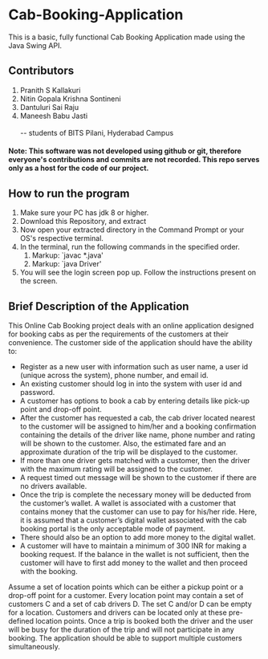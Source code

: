 # Cab-Booking-Application
This is a basic, fully functional Cab Booking Application made using the Java Swing API.

## Contributors
1. Pranith S Kallakuri
2. Nitin Gopala Krishna Sontineni
3. Dantuluri Sai Raju
4. Maneesh Babu Jasti<br /><br />
   -- students of BITS Pilani, Hyderabad Campus


#### Note: This software was not developed using github or git, therefore everyone's contributions and commits are not recorded. This repo serves only as a host for the code of our project.

## How to run the program
1. Make sure your PC has jdk 8 or higher.
2. Download this Repository, and extract
3. Now open your extracted directory in the Command Prompt or your OS's respective terminal.
4. In the terminal, run the following commands in the specified order.
   1. Markup: `javac *.java'
   2. Markup: `java Driver'
5. You will see the login screen pop up. Follow the instructions present on the screen.

## Brief Description of the Application
This Online Cab Booking project deals with an online application designed for booking cabs as
per the requirements of the customers at their convenience. The customer side of the application
should have the ability to:

* Register as a new user with information such as user name, a user id (unique across the
system), phone number, and email id.
* An existing customer should log in into the system with user id and password.
* A customer has options to book a cab by entering details like pick-up point and drop-off
point.
* After the customer has requested a cab, the cab driver located nearest to the customer
will be assigned to him/her and a booking confirmation containing the details of the driver
like name, phone number and rating will be shown to the customer. Also, the estimated
fare and an approximate duration of the trip will be displayed to the customer.
* If more than one driver gets matched with a customer, then the driver with the maximum
rating will be assigned to the customer.
* A request timed out message will be shown to the customer if there are no drivers
available.
* Once the trip is complete the necessary money will be deducted from the customer’s
wallet. A wallet is associated with a customer that contains money that the customer can
use to pay for his/her ride. Here, it is assumed that a customer’s digital wallet associated
with the cab booking portal is the only acceptable mode of payment.
* There should also be an option to add more money to the digital wallet.
* A customer will have to maintain a minimum of 300 INR for making a booking request. If
the balance in the wallet is not sufficient, then the customer will have to first add money to
the wallet and then proceed with the booking.

Assume a set of location points which can be either a pickup point or a drop-off point for a
customer. Every location point may contain a set of customers C and a set of cab drivers D. The
set C and/or D can be empty for a location. Customers and drivers can be located only at these
pre-defined location points. Once a trip is booked both the driver and the user will be busy for the
duration of the trip and will not participate in any booking. The application should be able to
support multiple customers simultaneously.
